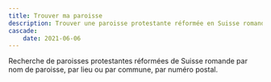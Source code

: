 ```yaml
--- 
title: Trouver ma paroisse
description: Trouver une paroisse protestante réformée en Suisse romande en 5 secondes chrono par numéro postal (NPA), lieu, nom, région, etc.
cascade:
    date: 2021-06-06
---
```


Recherche de paroisses protestantes réformées de Suisse romande par nom de paroisse, par lieu ou par commune, par numéro postal. 